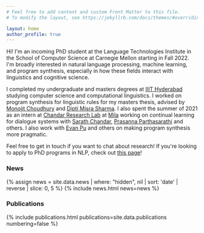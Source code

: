 ```yaml
---
# Feel free to add content and custom Front Matter to this file.
# To modify the layout, see https://jekyllrb.com/docs/themes/#overriding-theme-defaults

layout: home
author_profile: true
---
```


Hi! I'm an incoming PhD student at the Language Technologies Institute in the School of Computer Science at Carnegie Mellon starting in Fall 2022. I'm broadly interested in natural language processing, machine learning, and program synthesis, especially in how these fields interact with linguistics and cognitive science.

I completed my undergraduate and masters degrees at [IIIT Hyderabad](https://www.iiit.ac.in/) studying computer science and computational linguistics.  I worked on program synthesis for linguistic rules for my masters thesis, advised by [Monojit Choudhury](https://www.microsoft.com/en-us/research/people/monojitc/) and [Dipti Misra Sharma](https://www.iiit.ac.in/people/faculty/dipti/). I also spent the summer of 2021 as an intern at [Chandar Research Lab](https://chandar-lab.github.io/) at [Mila](https://mila.quebec/en/) working on continual learning for dialogue systems with [Sarath Chandar](http://sarathchandar.in/), [Prasanna Parthasarathi](https://www.cs.mcgill.ca/~pparth2/) and others. I also work with [Evan Pu](https://evanthebouncy.github.io/) and others on making program synthesis more pragmatic.

Feel free to get in touch if you want to chat about research! If you're looking to apply to PhD programs in NLP, check out <a href="/phd-applications">this page</a>!

<h3>News</h3>
{% assign news = site.data.news | where: "hidden", nil | sort: 'date' | reverse | slice: 0, 5 %}
{% include news.html news=news %}

<h3>Publications</h3>
{% include publications.html
    publications=site.data.publications
    numbering=false
%}
